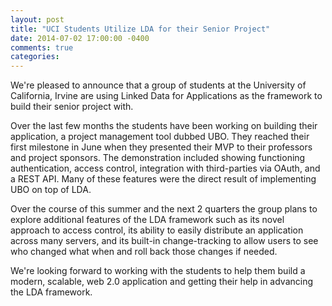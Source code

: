 ```yaml
---
layout: post
title: "UCI Students Utilize LDA for their Senior Project"
date: 2014-07-02 17:00:00 -0400
comments: true
categories: 
---
```


We're pleased to announce that a group of students at the University of California, Irvine are using Linked Data for Applications as the framework to build their senior project with.

Over the last few months the students have been working on building their application, a project management tool dubbed UBO.  They reached their first milestone in June when they presented their MVP to their professors and project sponsors.  The demonstration included showing functioning authentication, access control, integration with third-parties via OAuth, and a REST API.  Many of these features were the direct result of implementing UBO on top of LDA.

Over the course of this summer and the next 2 quarters the group plans to explore additional features of the LDA framework such as its novel approach to access control, its ability to easily distribute an application across many servers,  and its built-in change-tracking to allow users to see who changed what when and roll back those changes if needed.

We're looking forward to working with the students to help them build a modern, scalable, web 2.0 application and getting their help in advancing the LDA framework.       